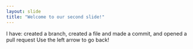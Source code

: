 ```yaml
---
layout: slide
title: "Welcome to our second slide!"
---
```

 I have: created a branch, created a file and made a commit, and opened a pull request
Use the left arrow to go back!

